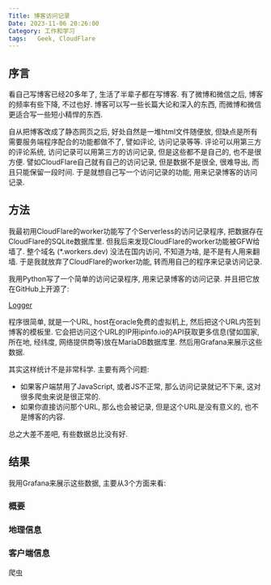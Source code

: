 ```yaml
---
Title: 博客访问记录
Date: 2023-11-06 20:26:00
Category: 工作和学习
tags:   Geek, CloudFlare
---
```


## 序言

看自己写博客已经20多年了, 生活了半辈子都在写博客. 有了微博和微信之后, 博客的频率有些下降, 不过也好. 博客可以写一些长篇大论和深入的东西, 而微博和微信更适合写一些短小精悍的东西.

自从把博客改成了静态网页之后, 好处自然是一堆html文件随便放, 但缺点是所有需要服务端程序配合的功能都做不了, 譬如评论, 访问记录等等. 评论可以用第三方的评论系统, 访问记录可以用第三方的访问记录, 但是这些都不是自己的, 也不是很方便. 譬如CloudFlare自己就有自己的访问记录, 但是数据不是很全, 很难导出, 而且只能保留一段时间. 于是就想自己写一个访问记录的功能, 用来记录博客的访问记录.

## 方法

我最初用CloudFlare的worker功能写了个Serverless的访问记录程序, 把数据存在CloudFlare的SQLite数据库里. 但我后来发现CloudFlare的worker功能被GFW给墙了. 整个域名 (*.workers.dev) 没法在国内访问, 不知道为啥, 是不是有人用来翻墙. 于是我就放弃了CloudFlare的worker功能, 转而用自己的程序来记录访问记录.

我用Python写了一个简单的访问记录程序, 用来记录博客的访问记录. 并且把它放在GitHub上开源了:

[Logger](https://github.com/cszhe/cszhe-logger)

程序很简单, 就是一个URL, host在oracle免费的虚拟机上, 然后把这个URL内签到博客的模板里. 它会把访问这个URL的IP用ipinfo.io的API获取更多信息(譬如国家, 所在地, 经纬度, 网络提供商等)放在MariaDB数据库里. 然后用Grafana来展示这些数据.

其实这样统计不是非常科学. 主要有两个问题:

- 如果客户端禁用了JavaScript, 或者JS不正常, 那么访问记录就记不下来, 这对很多爬虫来说是很正常的.
- 如果你直接访问那个URL, 那么也会被记录, 但是这个URL是没有意义的, 也不是博客的内容.

总之大差不差吧, 有些数据总比没有好.

## 结果

我用Grafana来展示这些数据, 主要从3个方面来看:

### 概要




### 地理信息


### 客户端信息


爬虫
